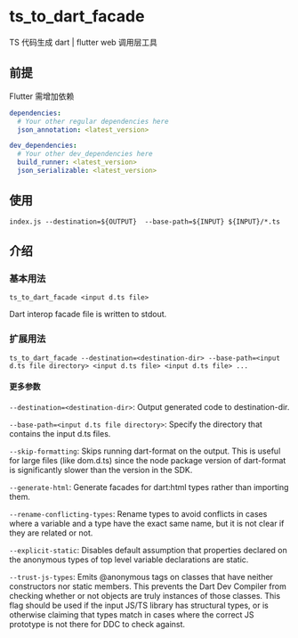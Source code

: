 # ts_to_dart_facade

TS 代码生成 dart | flutter web 调用层工具

## 前提

Flutter 需增加依赖

``` YAML
dependencies:
  # Your other regular dependencies here
  json_annotation: <latest_version>

dev_dependencies:
  # Your other dev_dependencies here
  build_runner: <latest_version>
  json_serializable: <latest_version>
```

## 使用

`index.js --destination=${OUTPUT}  --base-path=${INPUT} ${INPUT}/*.ts`

## 介绍

### 基本用法

`ts_to_dart_facade <input d.ts file>`

Dart interop facade file is written to stdout.

### 扩展用法

`ts_to_dart_facade --destination=<destination-dir> --base-path=<input d.ts file directory> <input d.ts file> <input d.ts file> ...`

#### 更多参数

`--destination=<destination-dir>`: Output generated code to destination-dir.

`--base-path=<input d.ts file directory>`: Specify the directory that contains the input d.ts files.

`--skip-formatting`: Skips running dart-format on the output. This is useful for large files (like dom.d.ts) since the node package version of dart-format is significantly slower than the version in the SDK.

`--generate-html`: Generate facades for dart:html types rather than importing them.

`--rename-conflicting-types`: Rename types to avoid conflicts in cases where a variable and a type have the exact same name, but it is not clear if they are related or not.

`--explicit-static`: Disables default assumption that properties declared on the anonymous types of top level variable declarations are static.

`--trust-js-types`: Emits @anonymous tags on classes that have neither constructors nor static members. This prevents the Dart Dev Compiler from checking whether or not objects are truly instances of those classes. This flag should be used if the input JS/TS library has structural types, or is otherwise claiming that types match in cases where the correct JS prototype is not there for DDC to check against.

